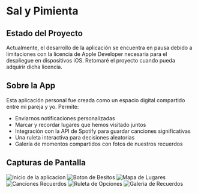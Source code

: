 # Sal y Pimienta 

## Estado del Proyecto
Actualmente, el desarrollo de la aplicación se encuentra en pausa debido a limitaciones con la licencia de Apple Developer necesaria para el despliegue en dispositivos iOS. Retomaré el proyecto cuando pueda adquirir dicha licencia.

## Sobre la App
Esta aplicación personal fue creada como un espacio digital compartido entre mi pareja y yo. Permite:

- Enviarnos notificaciones personalizadas
- Marcar y recordar lugares que hemos visitado juntos
- Integración con la API de Spotify para guardar canciones significativas
- Una ruleta interactiva para decisiones aleatorias
- Galería de momentos compartidos con fotos de nuestros recuerdos

## Capturas de Pantalla
![Inicio de la aplicacion](./screenshots/Start.jpg)
![Boton de Besitos](./ScreenShots/Kisses.jpg)
![Mapa de Lugares](./ScreenShots/Map.jpg)
![Canciones Recuerdos](./ScreenShots/Music.jpg)
![Ruleta de Opciones](./ScreenShots/Roulette.jpg)
![Galeria de Recuerdos](./ScreenShots/Gallery.jpg)
